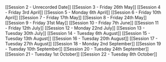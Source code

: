 [[Session 2 - Unrecorded Date]]
[[Session 3 - Friday 26th May]]
[[Session 4 - Friday 3rd April]]
[[Session 5 - Monday 6th April]]
[[Session 6 - Friday 10th April]]
[[Session 7 - Friday 17th May]]
[[Session 8 - Friday 24th May]]
[[Session 9 - Friday 31st May]]
[[Session 10 - Friday 7th June]]
[[Session 11 - Friday 12th July]]
[[Session 12 - Monday 22nd July]]
[[Session 13 - Tuesday 30th July]]
[[Session 14 - Tuesday 6th August]]
[[Session 15 - Tuesday 13th August]]
[[Session 16 - Tuesday 20th August]]
[[Session 17 - Tuesday 27th August]]
[[Session 18 - Monday 2nd September]]
[[Session 19 - Tuesday 10th September]]
[[Session 20 - Tuesday 24th September]]
[[Session 21 - Tuesday 1st October]]
[[Session 22 - Tuesday 8th October]]
